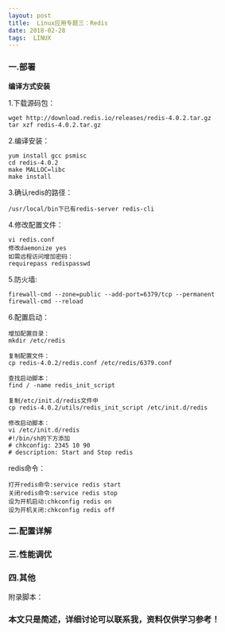 ```yaml
---
layout: post
title:  Linux应用专题三：Redis
date: 2018-02-28
tags:  LINUX
---
```



### 一.部署


**编译方式安装**

1.下载源码包：
```
wget http://download.redis.io/releases/redis-4.0.2.tar.gz
tar xzf redis-4.0.2.tar.gz
```

2.编译安装：
```
yum install gcc psmisc
cd redis-4.0.2
make MALLOC=libc
make install
```

3.确认redis的路径：
```
/usr/local/bin下已有redis-server redis-cli
```

4.修改配置文件：
```
vi redis.conf
修改daemonize yes
如需远程访问增加密码：
requirepass redispasswd
```

5.防火墙:
```
firewall-cmd --zone=public --add-port=6379/tcp --permanent
firewall-cmd --reload
```

6.配置启动：

```
增加配置目录：
mkdir /etc/redis

复制配置文件：
cp redis-4.0.2/redis.conf /etc/redis/6379.conf

查找启动脚本：
find / -name redis_init_script

复制/etc/init.d/redis文件中
cp redis-4.0.2/utils/redis_init_script /etc/init.d/redis

修改启动脚本：
vi /etc/init.d/redis
#!/bin/sh的下方添加
# chkconfig: 2345 10 90  
# description: Start and Stop redis 
```

redis命令：
```	
打开redis命令:service redis start
关闭redis命令:service redis stop
设为开机启动:chkconfig redis on
设为开机关闭:chkconfig redis off
```

### 二.配置详解

### 三.性能调优

### 四.其他

附录脚本：





### 本文只是简述，详细讨论可以联系我，资料仅供学习参考！